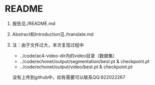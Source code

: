 # README

1. 报告见./README.md

2. Abstract和Introduction见./translate.md

3. 注：由于文件过大，本次复现过程中

   + ../code/ac4-video-dir内的video目录（数据集）
   + ../code/echonet/output/segmentation/best.pt & checkpoint.pt
   + ../code/echonet/output/video/best.pt & checkpoint.pt

   没有上传到github中，如有需要可以联系QQ:822022267